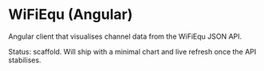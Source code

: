 # WiFiEqu (Angular)

Angular client that visualises channel data from the WiFiEqu JSON API.

Status: scaffold. Will ship with a minimal chart and live refresh once the API stabilises.
